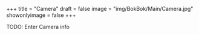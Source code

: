 +++
title = "Camera"
draft = false
image = "img/BokBok/Main/Camera.jpg"
showonlyimage = false
+++

<!--more-->

TODO: Enter Camera info